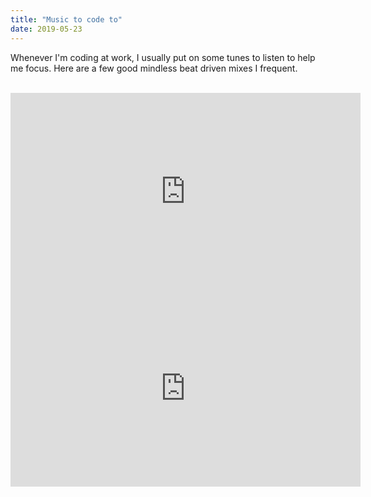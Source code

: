 ```yaml
---
title: "Music to code to"
date: 2019-05-23
---
```


Whenever I'm coding at work, I usually put on some tunes to listen to help me focus. Here are a few good mindless
beat driven mixes I frequent.

<br />

<iframe width="560" height="315" src="https://www.youtube.com/embed/hHW1oY26kxQ" frameborder="0" allow="accelerometer; autoplay; encrypted-media; gyroscope; picture-in-picture" allowfullscreen></iframe>

<br />

<iframe width="560" height="315" src="https://www.youtube.com/embed/YOJsKatW-Ts" frameborder="0" allow="accelerometer; autoplay; encrypted-media; gyroscope; picture-in-picture" allowfullscreen></iframe>
